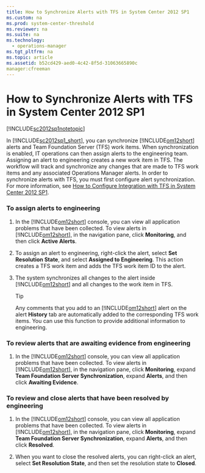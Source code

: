 ```yaml
---
title: How to Synchronize Alerts with TFS in System Center 2012 SP1
ms.custom: na
ms.prod: system-center-threshold
ms.reviewer: na
ms.suite: na
ms.technology: 
  - operations-manager
ms.tgt_pltfrm: na
ms.topic: article
ms.assetid: b52cd429-aed0-4c42-8f5d-31063665890c
manager:cfreeman
---
```

# How to Synchronize Alerts with TFS in System Center 2012 SP1
[!INCLUDE[sc2012sp1notetopic](../../om/manage//sc2012sp1notetopic_md.md)]  
  
In [!INCLUDE[sc2012sp1_short](../../om/manage//sc2012sp1_short_md.md)], you can synchronize [!INCLUDE[om12short](../../om/manage//om12short_md.md)] alerts and Team Foundation Server \(TFS\) work items. When synchronization is enabled, IT operations can then assign alerts to the engineering team. Assigning an alert to engineering creates a new work item in TFS. The workflow will track and synchronize any changes that are made to TFS work items and any associated Operations Manager alerts. In order to synchronize alerts with TFS, you must first configure alert synchronization. For more information, see [How to Configure Integration with TFS in System Center 2012 SP1](../../om/manage/How-to-Configure-Integration-with-TFS-in-System-Center-2012-SP1.md).  
  
### To assign alerts to engineering  
  
1.  In the [!INCLUDE[om12short](../../om/manage//om12short_md.md)] console, you can view all application problems that have been collected. To view alerts in [!INCLUDE[om12short](../../om/manage//om12short_md.md)], in the navigation pane, click **Monitoring**, and then click **Active Alerts**.  
  
2.  To assign an alert to engineering, right\-click the alert, select **Set Resolution State**, and select **Assigned to Engineering**. This action creates a TFS work item and adds the TFS work item ID to the alert.  
  
3.  The system synchronizes all changes to the alert inside [!INCLUDE[om12short](../../om/manage//om12short_md.md)] and all changes to the work item in TFS.  
  
    > [!TIP]  
    > Any comments that you add to an [!INCLUDE[om12short](../../om/manage//om12short_md.md)] alert on the alert **History** tab are automatically added to the corresponding TFS work items. You can use this function to provide additional information to engineering.  
  
### To review alerts that are awaiting evidence from engineering  
  
1.  In the [!INCLUDE[om12short](../../om/manage//om12short_md.md)] console, you can view all application problems that have been collected. To view alerts in [!INCLUDE[om12short](../../om/manage//om12short_md.md)], in the navigation pane, click **Monitoring**, expand **Team Foundation Server Synchronization**, expand **Alerts**, and then click **Awaiting Evidence**.  
  
### To review and close alerts that have been resolved by engineering  
  
1.  In the [!INCLUDE[om12short](../../om/manage//om12short_md.md)] console, you can view all application problems that have been collected. To view alerts in [!INCLUDE[om12short](../../om/manage//om12short_md.md)], in the navigation pane, click **Monitoring**, expand **Team Foundation Server Synchronization**, expand **Alerts**, and then click **Resolved**.  
  
2.  When you want to close the resolved alerts, you can right\-click an alert, select **Set Resolution State**, and then set the resolution state to **Closed**.  
  
